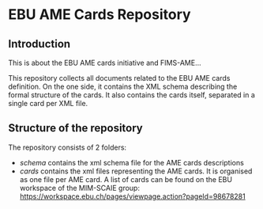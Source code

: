 EBU AME Cards Repository
==============

Introduction
--------------
This is about the EBU AME cards initiative and FIMS-AME...

This repository collects all documents related to the EBU AME cards definition. On the one side, it contains the XML schema describing the formal structure of the cards. It also contains the cards itself, separated in a single card per XML file.

Structure of the repository
--------------
The repository consists of 2 folders:
- _schema_ contains the xml schema file for the AME cards descriptions
- _cards_ contains the xml files representing the AME cards. It is organised as one file per AME card. A list of cards can be found on the EBU workspace of the MIM-SCAIE group: https://workspace.ebu.ch/pages/viewpage.action?pageId=98678281
